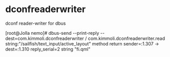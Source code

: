 dconfreaderwriter
=================

dconf reader-writer for dbus

[root@Jolla nemo]# dbus-send --print-reply --dest=com.kimmoli.dconfreaderwriter / com.kimmoli.dconfreaderwriter.read string:"/sailfish/text_input/active_layout"
method return sender=:1.307 -> dest=:1.310 reply_serial=2
   string "fi.qml"

